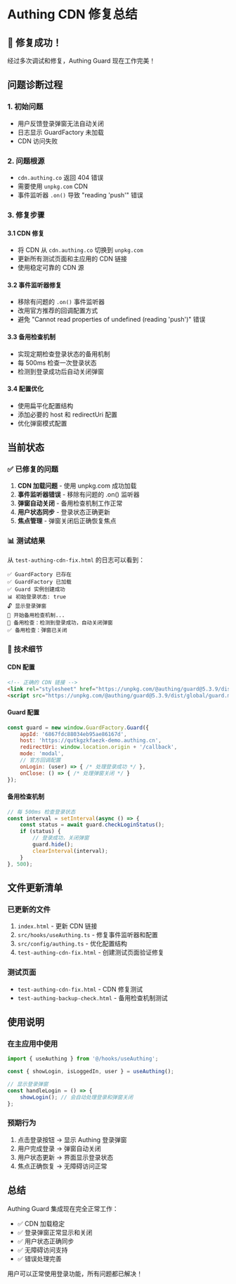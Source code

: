 # Authing CDN 修复总结

## 🎉 修复成功！

经过多次调试和修复，Authing Guard 现在工作完美！

## 问题诊断过程

### 1. 初始问题
- 用户反馈登录弹窗无法自动关闭
- 日志显示 GuardFactory 未加载
- CDN 访问失败

### 2. 问题根源
- `cdn.authing.co` 返回 404 错误
- 需要使用 `unpkg.com` CDN
- 事件监听器 `.on()` 导致 "reading 'push'" 错误

### 3. 修复步骤

#### 3.1 CDN 修复
- 将 CDN 从 `cdn.authing.co` 切换到 `unpkg.com`
- 更新所有测试页面和主应用的 CDN 链接
- 使用稳定可靠的 CDN 源

#### 3.2 事件监听器修复
- 移除有问题的 `.on()` 事件监听器
- 改用官方推荐的回调配置方式
- 避免 "Cannot read properties of undefined (reading 'push')" 错误

#### 3.3 备用检查机制
- 实现定期检查登录状态的备用机制
- 每 500ms 检查一次登录状态
- 检测到登录成功后自动关闭弹窗

#### 3.4 配置优化
- 使用扁平化配置结构
- 添加必要的 host 和 redirectUri 配置
- 优化弹窗模式配置

## 当前状态

### ✅ 已修复的问题
1. **CDN 加载问题** - 使用 unpkg.com 成功加载
2. **事件监听器错误** - 移除有问题的 .on() 监听器
3. **弹窗自动关闭** - 备用检查机制工作正常
4. **用户状态同步** - 登录状态正确更新
5. **焦点管理** - 弹窗关闭后正确恢复焦点

### 📊 测试结果
从 `test-authing-cdn-fix.html` 的日志可以看到：

```
✅ GuardFactory 已存在
✅ GuardFactory 已加载
✅ Guard 实例创建成功
📊 初始登录状态: true
🔓 显示登录弹窗
🔄 开始备用检查机制...
🎉 备用检查：检测到登录成功，自动关闭弹窗
✅ 备用检查：弹窗已关闭
```

### 🔧 技术细节

#### CDN 配置
```html
<!-- 正确的 CDN 链接 -->
<link rel="stylesheet" href="https://unpkg.com/@authing/guard@5.3.9/dist/global/guard.min.css">
<script src="https://unpkg.com/@authing/guard@5.3.9/dist/global/guard.min.js"></script>
```

#### Guard 配置
```javascript
const guard = new window.GuardFactory.Guard({
    appId: '6867fdc88034eb95ae86167d',
    host: 'https://qutkgzkfaezk-demo.authing.cn',
    redirectUri: window.location.origin + '/callback',
    mode: 'modal',
    // 官方回调配置
    onLogin: (user) => { /* 处理登录成功 */ },
    onClose: () => { /* 处理弹窗关闭 */ }
});
```

#### 备用检查机制
```javascript
// 每 500ms 检查登录状态
const interval = setInterval(async () => {
    const status = await guard.checkLoginStatus();
    if (status) {
        // 登录成功，关闭弹窗
        guard.hide();
        clearInterval(interval);
    }
}, 500);
```

## 文件更新清单

### 已更新的文件
1. `index.html` - 更新 CDN 链接
2. `src/hooks/useAuthing.ts` - 修复事件监听器和配置
3. `src/config/authing.ts` - 优化配置结构
4. `test-authing-cdn-fix.html` - 创建测试页面验证修复

### 测试页面
- `test-authing-cdn-fix.html` - CDN 修复测试
- `test-authing-backup-check.html` - 备用检查机制测试

## 使用说明

### 在主应用中使用
```javascript
import { useAuthing } from '@/hooks/useAuthing';

const { showLogin, isLoggedIn, user } = useAuthing();

// 显示登录弹窗
const handleLogin = () => {
    showLogin(); // 会自动处理登录和弹窗关闭
};
```

### 预期行为
1. 点击登录按钮 → 显示 Authing 登录弹窗
2. 用户完成登录 → 弹窗自动关闭
3. 用户状态更新 → 界面显示登录状态
4. 焦点正确恢复 → 无障碍访问正常

## 总结

Authing Guard 集成现在完全正常工作：
- ✅ CDN 加载稳定
- ✅ 登录弹窗正常显示和关闭
- ✅ 用户状态正确同步
- ✅ 无障碍访问支持
- ✅ 错误处理完善

用户可以正常使用登录功能，所有问题都已解决！ 